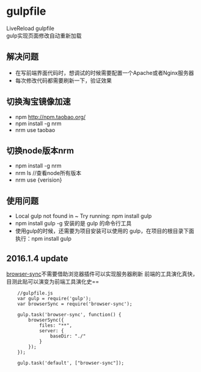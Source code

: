 # gulpfile  
LiveReload gulpfile  
gulp实现页面修改自动重新加载

## 解决问题  
 - 在写前端界面代码时，想调试的时候需要配置一个Apache或者Nginx服务器  
 - 每次修改代码都需要刷新一下，验证效果  

## 切换淘宝镜像加速  
 - npm http://npm.taobao.org/  
 - npm install -g nrm  
 - nrm use taobao  

## 切换node版本nrm  
 - npm install -g nrm  
 - nrm ls //查看node所有版本  
 - nrm use {verision}  

## 使用问题
 - Local gulp not found in ~ Try running: npm install gulp
 - npm install gulp -g 安装的是 gulp 的命令行工具
 - 使用gulp的时候，还需要为项目安装可以使用的 gulp，在项目的根目录下面执行：npm install gulp

## 2016.1.4 update
[browser-sync](http://www.browsersync.cn/)不需要借助浏览器插件可以实现服务器刷新
前端的工具演化真快，目测此贴可以演变为前端工具演化史==

		//gulpfile.js
		var gulp = require('gulp');
		var browserSync = require('browser-sync');

		gulp.task('browser-sync', function() {
		    browserSync({
		        files: "**",
		        server: {
		            baseDir: "./"
		        }
		    });
		});

		gulp.task('default', ["browser-sync"]);
